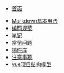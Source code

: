 * [首页](/)
<!-- * [ToDo](/ToDo) -->
* [Markdown基本用法](/markdown)
* [编码规范](/standard)
* [笔记](/note)
* [常见问题](/questions)
* [插件库](/plugin)
* [注意事项](/cautions)
* [vue项目结构模型](/structure)
<!-- * [JuoooUI](/MochaUI/juooo) -->
